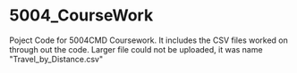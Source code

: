 # 5004_CourseWork
Poject Code for 5004CMD Coursework. 
It includes the CSV files worked on through out the code. 
Larger file could not be uploaded, it was name "Travel_by_Distance.csv"
